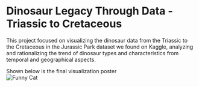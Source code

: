 # Dinosaur Legacy Through Data - Triassic to Cretaceous
This project focused on visualizing the dinosaur data from the Triassic to the Cretaceous in the Jurassic Park dataset we found on Kaggle, analyzing and rationalizing the trend of dinosaur types and characteristics from temporal and geographical aspects.  

Shown below is the final visualization poster  
![Funny Cat](https://github.com/your-username/your-repo-name/blob/main/images/funny-cat.gif)
